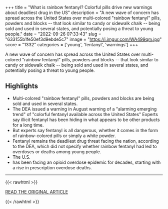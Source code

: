+++
title = "What is rainbow fentanyl? Colorful pills drive new warnings about deadliest drug in the US"
description = "A new wave of concern has spread across the United States over multi-colored \"rainbow fentanyl\" pills, powders and blocks -- that look similar to candy or sidewalk chalk -- being sold and used in several states, and potentially posing a threat to young people."
date = "2022-09-26 07:33:43"
slug = "633155b1fe50ef3d9ebde5c7"
image = "https://i.imgur.com/WA499qm.jpg"
score = "1332"
categories = ['young', 'fentanyl', 'warnings']
+++

A new wave of concern has spread across the United States over multi-colored \"rainbow fentanyl\" pills, powders and blocks -- that look similar to candy or sidewalk chalk -- being sold and used in several states, and potentially posing a threat to young people.

## Highlights

- Multi-colored "rainbow fentanyl" pills, powders and blocks are being sold and used in several states.
- The DEA issued a warning in August warning of a "alarming emerging trend" of "colorful fentanyl available across the United States" Experts say illicit fentanyl has been hiding in what appears to be other products for a long time.
- But experts say fentanyl is all dangerous, whether it comes in the form of rainbow-colored pills or simply a white powder.
- Fentanyl remains the deadliest drug threat facing the nation, according to the DEA, which did not specify whether rainbow fentanyl had led to overdoses or deaths among young people.
- The U.S.
- has been facing an opioid overdose epidemic for decades, starting with a rise in prescription overdose deaths.

---

{{< rawhtml >}}
  <p class="article-category">
    <a target="_blank" href="https://www.cnn.com/2022/09/25/health/rainbow-fentanyl-pills-wellness/index.html">READ THE ORIGINAL ARTICLE</a>
  </p>
{{< /rawhtml >}}
